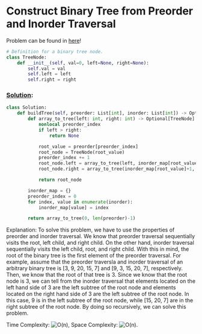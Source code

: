 # Construct Binary Tree from Preorder and Inorder Traversal

Problem can be found in [here](https://leetcode.com/problems/construct-binary-tree-from-preorder-and-inorder-traversal)!

```python
# Definition for a binary tree node.
class TreeNode:
    def __init__(self, val=0, left=None, right=None):
        self.val = val
        self.left = left
        self.right = right
```

### [Solution](/Binary%20Tree/105-ConstructBinaryTreefromPreorderandInorderTraversal/solution.py):

```python
class Solution:
    def buildTree(self, preorder: List[int], inorder: List[int]) -> Optional[TreeNode]:
        def array_to_tree(left: int, right: int) -> Optional[TreeNode]:
            nonlocal preorder_index
            if left > right:
                return None

            root_value = preorder[preorder_index]
            root_node = TreeNode(root_value)
            preorder_index += 1
            root_node.left = array_to_tree(left, inorder_map[root_value]-1)
            root_node.right = array_to_tree(inorder_map[root_value]+1, right)

            return root_node

        inorder_map = {}
        preorder_index = 0
        for index, value in enumerate(inorder):
            inorder_map[value] = index

        return array_to_tree(0, len(preorder)-1)
```

Explanation: To solve this problem, we have to use the properties of preorder and inorder traversal. We know that preorder traversal sequentially visits the root, left child, and right child. On the other hand, inorder traversal sequentially visits the left child, root, and right child. With this in mind, the root of the binary tree is the first element of the preorder traversal. For example, assume that the preorder traversla and inorder traversal of an arbitrary binary tree is [3, 9, 20, 15, 7] and [9, 3, 15, 20, 7], respectively. Then, we know that the root of that tree is 3. Since we know that the root node is 3, we can tell from the inorder traversal that elements located on the left hand side of 3 are the left subtree of the root node and elements located on the right hand side of 3 are the left subtree of the root node. In this case, 9 is in the left subtree of the root node, while [15, 20, 7] are in the right subtree of the root node. By doing so recursively, we can solve this problem.

Time Complexity: ![O(n)](<https://latex.codecogs.com/svg.image?\inline&space;O(n)>), Space Complexity: ![O(n)](<https://latex.codecogs.com/svg.image?\inline&space;O(n)>).
